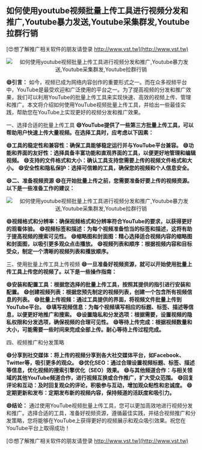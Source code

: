 ## **如何使用youtube视频批量上传工具进行视频分发和推广,Youtube暴力发送,Youtube采集群发,Youtube拉群行销**

[😍想了解推广相关软件的朋友请登录 http://www.vst.tw](http://www.vst.tw)

 <center><img src="https://vst.tw/MP4/tuiguang/png/1.png" alt="如何使用youtube视频批量上传工具进行视频分发和推广,Youtube暴力发送,Youtube采集群发,Youtube拉群行销"></center>

**😄引言：**
如今，视频已成为网络内容创作的重要形式之一。而在众多视频平台中，YouTube是最受欢迎和广泛使用的平台之一。为了提高视频的分发和推广效果，我们可以利用YouTube的批量上传工具来实现快速、高效的视频上传、管理和推广。本文将介绍如何使用YouTube视频批量上传工具，并给出一些最佳实践，帮助您在YouTube上实现更好的视频分发和推广效果。

一、选择合适的批量上传工具
**😄YouTube提供了一些第三方批量上传工具，可以帮助用户快速上传大量视频。在选择工具时，应考虑以下因素：**

**😄工具的稳定性和兼容性：确保工具能够稳定运行并与YouTube平台兼容。**
**😄功能和界面的友好性：选择具备丰富功能和直观界面的工具，以便更好地管理和编辑视频。**
**😄支持的文件格式和大小：确认工具支持您需要上传的视频文件格式和大小。**
**😄安全性和隐私保护：选择可信赖的工具，确保您的视频和个人信息安全。**

**😄二、准备视频资源**
**😄在开始批量上传之前，您需要准备好要上传的视频资源。以下是一些准备工作的建议：**

 <center><img src="https://vst.tw/MP4/tuiguang/png/2.png" alt="如何使用youtube视频批量上传工具进行视频分发和推广,Youtube暴力发送,Youtube采集群发,Youtube拉群行销"></center>

**😄视频格式和分辨率：确保视频格式和分辨率符合YouTube的要求，以获得更好的观看体验。**
**😄视频标签和描述：为每个视频准备恰当的标签和描述，这将有助于提高视频的搜索可见性。**
**😄缩略图和封面图：精心选择适合视频内容的缩略图和封面图，以吸引更多观众点击播放。**
**😄视频列表和顺序：根据视频内容和目标受众，制定一个清晰的视频列表和播放顺序。**

三、使用批量上传工具上传视频
**😄一旦准备好视频资源，就可以开始使用批量上传工具上传您的视频了。以下是一些操作指南：**

**😄安装和配置工具：根据您选择的批量上传工具，按照其提供的指引进行安装和配置。**
**😄创建视频列表：根据您预先制定的视频列表，创建一个包含所有视频信息的列表。**
**😄批量上传视频：通过工具提供的界面，将视频文件批量上传到YouTube平台。**
**😄填写视频信息：为每个视频填写相应的标题、标签、描述等信息，以便更好地推广和搜索。**
**😄设置隐私和分发选项：根据需要，设置视频的隐私权限和分发选项，确保视频的合理可见性。**
**😄等待上传完成：根据视频数量和大小，可能需要一些时间来完成全部上传。耐心等待上传过程完成。**

四、视频推广和分发策略

**😄分享到社交媒体：将上传的视频分享到各大社交媒体平台，如Facebook、Twitter等，吸引更多的观众。**
**😄优化SEO：通过合理设置视频标题、标签、描述等信息，优化视频的搜索引擎优化（SEO）效果。**
**😄与其他频道合作：与相关领域的其他YouTube频道合作，进行视频互换或合作推广，扩大受众范围。**
**😄回复评论和互动：及时回复观众的评论，积极参与互动，增加观众粘性和忠诚度。**
**😄定期更新和发布：定期发布新的视频内容，保持频道的活跃度和吸引力。**

**😄结论：**
通过使用YouTube视频批量上传工具，您可以更加高效地进行视频分发和推广。选择合适的工具，准备好视频资源，遵循最佳实践，并结合视频推广和分发策略，您将能够在YouTube上获得更好的视频展示和观众吸引效果。祝您在YouTube平台上取得成功！

[😍想了解推广相关软件的朋友请登录 http://www.vst.tw](http://www.vst.tw)




